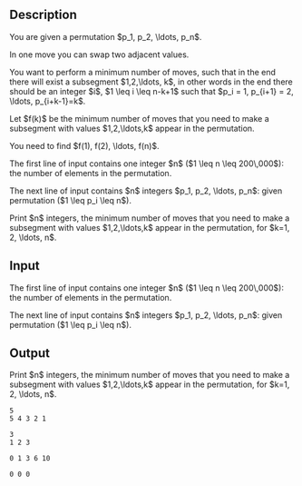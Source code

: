 ## Description

<div><p>You are given a permutation $p_1, p_2, \ldots, p_n$.</p><p>In one move you can swap two adjacent values.</p><p>You want to perform a minimum number of moves, such that in the end there will exist a subsegment $1,2,\ldots, k$, in other words in the end there should be an integer $i$, $1 \leq i \leq n-k+1$ such that $p_i = 1, p_{i+1} = 2, \ldots, p_{i+k-1}=k$.</p><p>Let $f(k)$ be the minimum number of moves that you need to make a subsegment with values $1,2,\ldots,k$ appear in the permutation.</p><p>You need to find $f(1), f(2), \ldots, f(n)$.</p></div><div class="input-specification"><p>The first line of input contains one integer $n$ ($1 \leq n \leq 200\,000$): the number of elements in the permutation.</p><p>The next line of input contains $n$ integers $p_1, p_2, \ldots, p_n$: given permutation ($1 \leq p_i \leq n$).</p></div><div class="output-specification"><p>Print $n$ integers, the minimum number of moves that you need to make a subsegment with values $1,2,\ldots,k$ appear in the permutation, for $k=1, 2, \ldots, n$.</p></div>

## Input

<p>The first line of input contains one integer $n$ ($1 \leq n \leq 200\,000$): the number of elements in the permutation.</p><p>The next line of input contains $n$ integers $p_1, p_2, \ldots, p_n$: given permutation ($1 \leq p_i \leq n$).</p>

## Output

<p>Print $n$ integers, the minimum number of moves that you need to make a subsegment with values $1,2,\ldots,k$ appear in the permutation, for $k=1, 2, \ldots, n$.</p>





```input1
5
5 4 3 2 1
```




```input2
3
1 2 3
```




```output1
0 1 3 6 10
```




```output2
0 0 0
```



